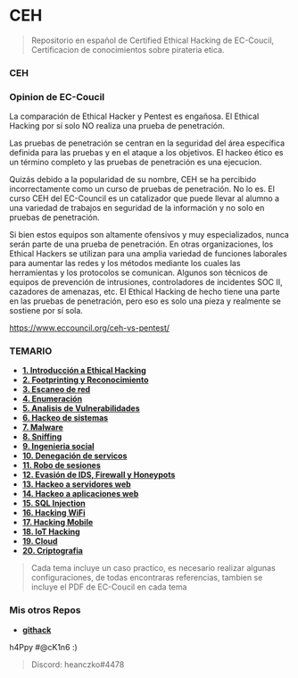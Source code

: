 # CEH

> Repositorio en español de Certified Ethical Hacking de EC-Coucil, Certificacion de conocimientos sobre pirateria etica.

### CEH
### Opinion de EC-Coucil

La comparación de Ethical Hacker y Pentest es engañosa. El Ethical Hacking por sí solo NO realiza una prueba de penetración.

Las pruebas de penetración se centran en la seguridad del área específica definida para las pruebas y en el ataque a los objetivos.
El hackeo ético es un término completo y las pruebas de penetración es una ejecucion.

Quizás debido a la popularidad de su nombre, CEH se ha percibido incorrectamente como un curso de pruebas de penetración. No lo es. El curso CEH del EC-Council es un catalizador que puede llevar al alumno a una variedad de trabajos en seguridad de la información y no solo en pruebas de penetración.

Si bien estos equipos son altamente ofensivos y muy especializados, nunca serán parte de una prueba de penetración. En otras organizaciones, los Ethical Hackers se utilizan para una amplia variedad de funciones laborales para aumentar las redes y los métodos mediante los cuales las herramientas y los protocolos se comunican. Algunos son técnicos de equipos de prevención de intrusiones, controladores de incidentes SOC II, cazadores de amenazas, etc. El Ethical Hacking de hecho tiene una parte en las pruebas de penetración, pero eso es solo una pieza y realmente se sostiene por sí sola.

https://www.eccouncil.org/ceh-vs-pentest/

### TEMARIO
* **[1. Introducción a Ethical Hacking](https://github.com/heanczko311299/CEH/tree/main/01)**
* **[2. Footprinting y Reconocimiento](https://github.com/heanczko311299/CEH/tree/main/02)**
* **[3. Escaneo de red](https://github.com/heanczko311299/CEH/tree/main/03)**
* **[4. Enumeración](https://github.com/heanczko311299/CEH/tree/main/04)**
* **[5. Analisis de Vulnerabilidades](https://github.com/heanczko311299/CEH/tree/main/05)**
* **[6. Hackeo de sistemas](https://github.com/heanczko311299/CEH/tree/main/06)**
* **[7. Malware](https://github.com/heanczko311299/CEH/tree/main/07)**
* **[8. Sniffing](https://github.com/heanczko311299/CEH/tree/main/08)**
* **[9. Ingenieria social](https://github.com/heanczko311299/CEH/tree/main/09)**
* **[10. Denegación de servicos](https://github.com/heanczko311299/CEH/tree/main/10)**
* **[11. Robo de sesiones](https://github.com/heanczko311299/CEH/tree/main/11)**
* **[12. Evasión de IDS, Firewall y Honeypots](https://github.com/heanczko311299/CEH/tree/main/12)**
* **[13. Hackeo a servidores web](https://github.com/heanczko311299/CEH/tree/main/13)**
* **[14. Hackeo a aplicaciones web](https://github.com/heanczko311299/CEH/tree/main/14)**
* **[15. SQL Injection](https://github.com/heanczko311299/CEH/tree/main/15)**
* **[16. Hacking WiFi](https://github.com/heanczko311299/CEH/tree/main/16)**
* **[17. Hacking Mobile](https://github.com/heanczko311299/CEH/tree/main/17)**
* **[18. IoT Hacking](https://github.com/heanczko311299/CEH/tree/main/18)**
* **[19. Cloud](https://github.com/heanczko311299/CEH/tree/main/19)**
* **[20. Criptografia](https://github.com/heanczko311299/CEH/tree/main/20)**

> Cada tema incluye un caso practico, es necesario realizar algunas configuraciones, de todas encontraras referencias, tambien se incluye el PDF de EC-Coucil en cada tema

### Mis otros Repos
* **[githack](https://github.com/heanczko311299/githack)**

h4Ppy #@cK1n6 :)
> Discord: heanczko#4478
